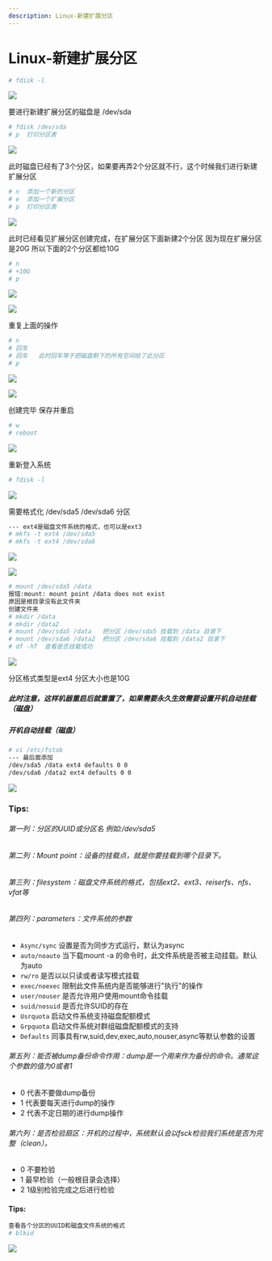 ```yaml
---
description: Linux-新建扩展分区
---
```


# Linux-新建扩展分区

```bash
# fdisk -l
```

![](../assets/jianshu/2743275-a3f8dba4931f0e69.png)

要进行新建扩展分区的磁盘是 /dev/sda
```bash
# fdisk /dev/sda
# p  打印分区表
```

![](../assets/jianshu/2743275-547ba5ce1f898e88.png)

此时磁盘已经有了3个分区，如果要再弄2个分区就不行，这个时候我们进行新建扩展分区
```bash
# n  添加一个新的分区
# e  添加一个扩展分区
# p  打印分区表
```

![](../assets/jianshu/2743275-4c842484993e6eba.png)

此时已经看见扩展分区创建完成，在扩展分区下面新建2个分区
因为现在扩展分区是20G  所以下面的2个分区都给10G
```bash
# n
# +10G
# p
```

![](../assets/jianshu/2743275-720c53c845ce00b4.png)

![](../assets/jianshu/2743275-37380dc4f6e9a485.png)

重复上面的操作
```bash
# n
# 回车
# 回车   此时回车等于把磁盘剩下的所有空间给了此分区
# p
```

![](../assets/jianshu/2743275-a8dbb997e23e1066.png)

![](../assets/jianshu/2743275-591af00ad28e8d7b.png)

创建完毕  保存并重启
```bash
# w
# reboot
```

![](../assets/jianshu/2743275-7f03551e8e9ec095.png)

重新登入系统
```bash
# fdisk -l
```

![](../assets/jianshu/2743275-e2e92df2a2148520.png)

需要格式化 /dev/sda5   /dev/sda6 分区

```bash
--- ext4是磁盘文件系统的格式，也可以是ext3
# mkfs -t ext4 /dev/sda5
# mkfs -t ext4 /dev/sda6
```

![](../assets/jianshu/2743275-8d5cf4a6f7464a29.png)

![](../assets/jianshu/2743275-1d8943f50b678455.png)

```bash
# mount /dev/sda5 /data
报错:mount: mount point /data does not exist
原因是根目录没有此文件夹
创建文件夹
# mkdir /data
# mkdir /data2
# mount /dev/sda5 /data   把分区 /dev/sda5 挂载到 /data 目录下
# mount /dev/sda6 /data2  把分区 /dev/sda6 挂载到 /data2 目录下
# df -hT  查看是否挂载成功
```

![](../assets/jianshu/2743275-79b686cdd3f0e8c1.png)

分区格式类型是ext4 分区大小也是10G
##### 此时注意，这样机器重启后就重置了，如果需要永久生效需要设置开机自动挂载（磁盘）

##### 开机自动挂载（磁盘）
```bash
# vi /etc/fstab
--- 最后面添加
/dev/sda5 /data ext4 defaults 0 0
/dev/sda6 /data2 ext4 defaults 0 0
```

![](../assets/jianshu/2743275-59ae777451c4b097.png)

### Tips:

###### 第一列：分区的UUID或分区名 例如:/dev/sda5
###### 第二列：Mount point：设备的挂载点，就是你要挂载到哪个目录下。
###### 第三列：filesystem：磁盘文件系统的格式，包括ext2、ext3、reiserfs、nfs、vfat等
###### 第四列：parameters：文件系统的参数
- `Async/sync` 设置是否为同步方式运行，默认为async
- `auto/noauto` 当下载mount -a 的命令时，此文件系统是否被主动挂载。默认为auto
- `rw/ro` 是否以以只读或者读写模式挂载
- `exec/noexec` 限制此文件系统内是否能够进行"执行"的操作
- `user/nouser` 是否允许用户使用mount命令挂载
- `suid/nosuid` 是否允许SUID的存在
- `Usrquota` 启动文件系统支持磁盘配额模式
- `Grpquota` 启动文件系统对群组磁盘配额模式的支持
- `Defaults` 同事具有rw,suid,dev,exec,auto,nouser,async等默认参数的设置

###### 第五列：能否被dump备份命令作用：dump是一个用来作为备份的命令。通常这个参数的值为0或者1
- 0    代表不要做dump备份
- 1    代表要每天进行dump的操作
- 2    代表不定日期的进行dump操作

###### 第六列：是否检验扇区：开机的过程中，系统默认会以fsck检验我们系统是否为完整（clean）。
- 0    不要检验
- 1    最早检验（一般根目录会选择）
- 2    1级别检验完成之后进行检验


#### Tips:
```bash
查看各个分区的UUID和磁盘文件系统的格式
# blkid
```

![](../assets/jianshu/2743275-a42a23c8dbe89e25.png)